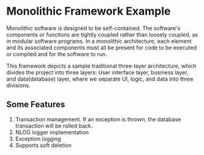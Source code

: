 
# Monolithic Framework Example

Monolithic software is designed to be self-contained. The software's components or functions are tightly coupled rather than loosely coupled, as in modular software programs. In a monolithic architecture, each element and its associated components must all be present for code to be executed or compiled and for the software to run.

This framework depicts a sample traditional three-layer architecture, which divides the project into three layers: User interface layer, business layer, and data(database) layer, where we separate UI, logic, and data into three divisions.

## Some Features

1.  Transaction management. If an exception is thrown, the database transaction will be rolled back.
2.  NLOG logger implementation
3.  Exception logging
4.  Supports soft deletion